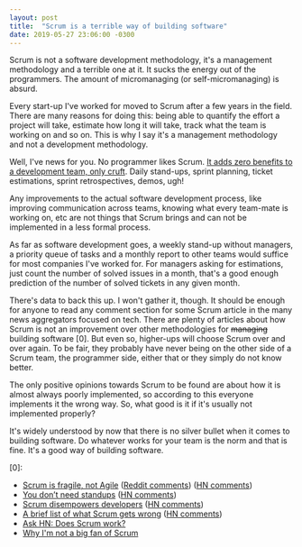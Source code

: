 ```yaml
---
layout: post
title:  "Scrum is a terrible way of building software"
date: 2019-05-27 23:06:00 -0300
---
```


Scrum is not a software development methodology, it's a management methodology and a terrible one at it. It sucks the energy out of the programmers. The amount of micromanaging (or self-micromanaging) is absurd.

Every start-up I've worked for moved to Scrum after a few years in the field. There are many reasons for doing this: being able to quantify the effort a project will take, estimate how long it will take, track what the team is working on and so on. This is why I say it's a management methodology and not a development methodology.

Well, I've news for you. No programmer likes Scrum. [It adds zero benefits to a development team, only cruft](https://medium.com/@jsonpify/you-dont-need-standup-9a74782517c1). Daily stand-ups, sprint planning, ticket estimations, sprint retrospectives, demos, ugh!

Any improvements to the actual software development process, like improving communication across teams, knowing what every team-mate is working on, etc are not things that Scrum brings and can not be implemented in a less formal process.

As far as software development goes, a weekly stand-up without managers, a priority queue of tasks and a monthly report to other teams would suffice for most companies I've worked for. For managers asking for estimations, just count the number of solved issues in a month, that's a good enough prediction of the number of solved tickets in any given month.

There's data to back this up. I won't gather it, though. It should be enough for anyone to read any comment section for some Scrum article in the many news aggregators focused on tech. There are plenty of articles about how Scrum is not an improvement over other methodologies for ~~managing~~ building software [0]. But even so, higher-ups will choose Scrum over and over again. To be fair, they probably have never being on the other side of a Scrum team, the programmer side, either that or they simply do not know better.

The only positive opinions towards Scrum to be found are about how it is almost always poorly implemented, so according to this everyone implements it the wrong way. So, what good is it if it's usually not implemented properly?

It's widely understood by now that there is no silver bullet when it comes to building software. Do whatever works for your team is the norm and that is fine. It's a good way of building software.

[0]:

* [Scrum is fragile, not Agile](http://www.dennisweyland.net/blog/?p=43) ([Reddit comments](https://www.reddit.com/r/programming/comments/btbnpn/scrum_is_fragile_not_agile/)) ([HN comments](https://news.ycombinator.com/item?id=20017854))
* [You don’t need standups](https://medium.com/@jsonpify/you-dont-need-standup-9a74782517c1) ([HN comments](https://news.ycombinator.com/item?id=17671464))
* [Scrum disempowers developers](https://www.lambdacambridge.com/blog/how-scrum-disempowers-developers-and-destroys-agile) ([HN comments](https://news.ycombinator.com/item?id=17186591))
* [A brief list of what Scrum gets wrong](https://medium.com/@ard_adam/why-scrum-is-the-wrong-way-to-build-software-99d8994409e5) ([HN comments](https://news.ycombinator.com/item?id=16892307))
* [Ask HN: Does Scrum work?](https://news.ycombinator.com/item?id=18985942)
* [Why I'm not a big fan of Scrum](http://okigiveup.net/not-big-fan-of-scrum/)
